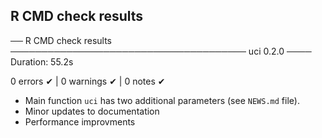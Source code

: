 ## R CMD check results

── R CMD check results ────────────────────────────────────── uci 0.2.0 ────
Duration: 55.2s

0 errors ✔ | 0 warnings ✔ | 0 notes ✔


* Main function `uci` has two additional parameters (see `NEWS.md` file).
* Minor updates to documentation
* Performance improvments

